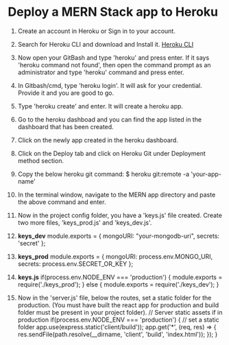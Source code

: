 # Deploy a MERN Stack app to Heroku

1. Create an account in Heroku or Sign in to your account.

2. Search for Heroku CLI and download and Install it. [Heroku CLI](https://devcenter.heroku.com/articles/heroku-cli)

3. Now open your GitBash and type 'heroku' and press enter. If it says 'heroku command not found', then open the command prompt as an administrator and type 'heroku' command and press enter.

4. In Gitbash/cmd, type 'heroku login'. It will ask for your credential. Provide it and you are good to go.

5. Type 'heroku create' and enter. It will create a heroku app.

6. Go to the heroku dashboad and you can find the app listed in the dashboard that has been created.

7. Click on the newly app created in the heroku dashboard.

8. Click on the Deploy tab and click on Heroku Git under Deployment method section.

9. Copy the below heroku git command:
    $ heroku git:remote -a 'your-app-name'

10. In the terminal window, navigate to the MERN app directory and paste the above command and enter.

11. Now in the project config folder, you have a 'keys.js' file created. Create two more files, 'keys_prod.js' and 'keys_dev.js'.

12. **keys_dev**
    module.exports = {
      mongoURI: "your-mongodb-uri",
      secrets: 'secret'
    };

13. **keys_prod**
    module.exports = {
      mongoURI: process.env.MONGO_URI,
      secrets: process.env.SECRET_OR_KEY
    };

14. **keys.js**
    if(process.env.NODE_ENV === 'production') {
      module.exports = require('./keys_prod');
    } else {
      module.exports = require('./keys_dev');
    }

15. Now in the 'server.js' file, below the routes, set a static folder for the production. (You must have built the react app for production and build folder must be present in your project folder).
    // Server static assets if in production
    if(process.env.NODE_ENV === 'production') {
      // set a static folder
      app.use(express.static('client/build'));
      app.get('*', (req, res) => {
        res.sendFile(path.resolve(__dirname, 'client', 'build', 'index.html'));
      });
    }